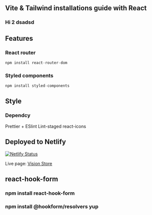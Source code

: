 ## Vite & Tailwind installations guide with React

### Hi 2 dsadsd

## Features

### React router

```js
npm install react-router-dom
```

### Styled components

```js
npm install styled-components
```

## Style

###

### Dependcy

Prettier + ESlint
Lint-staged
react-icons

## Deployed to Netlify

[![Netlify Status](https://api.netlify.com/api/v1/badges/5ffbf66b-07c5-4e4a-abb8-2a505cfc36e7/deploy-status)](https://app.netlify.com/sites/meek-pika-e025e2/deploys)

Live page:
[Vision Store](https://meek-pika-e025e2.netlify.app/)

## react-hook-form

### npm install react-hook-form

### npm install @hookform/resolvers yup
